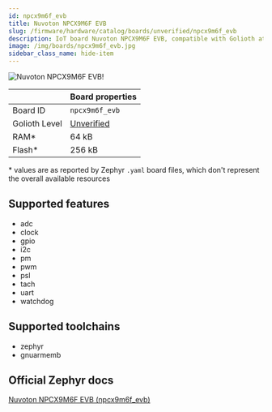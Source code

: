 ```yaml
---
id: npcx9m6f_evb
title: Nuvoton NPCX9M6F EVB
slug: /firmware/hardware/catalog/boards/unverified/npcx9m6f_evb
description: IoT board Nuvoton NPCX9M6F EVB, compatible with Golioth at unverified level.
image: /img/boards/npcx9m6f_evb.jpg
sidebar_class_name: hide-item
---
```


[//]: # (This is an auto-generated file, do not edit! Changes to it will be lost upon re-generation)

![Nuvoton NPCX9M6F EVB!](/img/boards/npcx9m6f_evb.jpg "Nuvoton NPCX9M6F EVB")

|                | Board properties     |
| -------------  | -------------------- |
| Board ID       | `npcx9m6f_evb` |
| Golioth Level  | [Unverified](/firmware/hardware#unverified-boards) |
| RAM*           | 64 kB |
| Flash*         | 256 kB |

\* values are as reported by Zephyr `.yaml` board files, which don't represent the overall available resources



## Supported features

* adc
* clock
* gpio
* i2c
* pm
* pwm
* psl
* tach
* uart
* watchdog

## Supported toolchains

* zephyr
* gnuarmemb

## Official Zephyr docs

[Nuvoton NPCX9M6F EVB (npcx9m6f_evb)](https://docs.zephyrproject.org/latest/boards/nuvoton/npcx9m6f_evb/doc/index.html)
